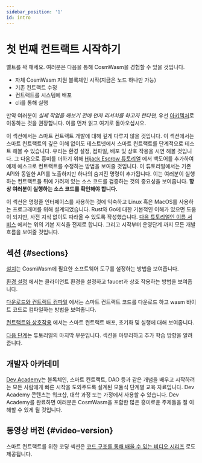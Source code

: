 ```yaml
---
sidebar_position: '1'
id: intro
---
```


# 첫 번째 컨트랙트 시작하기

벨트를 꽉 매세요. 여러분은 다음을 통해 CosmWasm을 경험할 수 있을 것입니다.

- 자체 CosmWasm 지원 블록체인 시작(지금은 노드 하나만 가능)
- 기존 컨트랙트 수정
- 컨트랙트를 시스템에 배포
- cli를 통해 실행

만약 여러분이 *실제 작업을 해보기 전에 먼저 리서치를 하고자 한다면,* 우선 [아키텍처](/03-architecture/01-multichain.md)로 이동하는 것을 권장합니다. 이를 먼저 읽고 여기로 돌아오십시오.

이 섹션에서는 스마트 컨트랙트 개발에 대해 깊게 다루지 않을 것입니다. 이 섹션에서는 스마트 컨트랙트의 깊은 이해 없이도 테스트넷에서 스마트 컨트랙트를 단계적으로 테스트 해볼 수 있습니다. 우리는 환경 설정, 컴파일, 배포 및 상호 작용을 시연 해볼 것입니다. 그 다음으로 흥미를 더하기 위해 [Hijack Escrow 튜토리얼](/tutorials/hijack-escrow/intro) 에서 백도어를 추가하여 예제 에스크로 컨트랙트를 수정하는 방법을 보여줄 것입니다. 이 튜토리얼에서는 기존 API와 동일한 API를 노출하지만 하나의 숨겨진 명령이 추가됩니다. 이는 여러분이 실행하는 컨트랙트들 뒤에 가려져 있는 소스 코드를 검증하는 것의 중요성을 보여줍니다. **항상 여러분이 실행하는 소스 코드를 확인해야 합니다.**

이 섹션은 명령줄 인터페이스를 사용하는 것에 익숙하고 Linux 혹은 MacOS를 사용하는 프로그래머를 위해 설계되었습니다. Rust와 Go에 대한 기본적인 이해가 있으면 도움이 되지만, 사전 지식 없이도 따라올 수 있도록 작성했습니다. [다음 튜토리얼인 이름 서비스](/tutorials/name-service/intro) 에서는 위의 기본 지식을 전제로 합니다. 그리고 시작부터 운영단계 까지 모든 개발 흐름을 보여줄 것입니다.

## 섹션 {#sections}

[설치](02-installation.md)는 CosmWasm에 필요한 소프트웨어 도구를 설정하는 방법을 보여줍니다.

[환경 설정](03-setting-env.md) 에서는 클라이언트 환경을 설정하고 faucet과 상호 작용하는 방법을 보여줍니다.

[다운로드와 컨트랙트 컴파일](04-compile-contract.md) 에서는 스마트 컨트랙트 코드를 다운로드 하고 wasm 바이트 코드로 컴파일하는 방법을 보여줍니다.

[컨트랙트와 상호작용](05-interact-with-contract.md) 에서는 스마트 컨트랙트 배포, 초기화 및 실행에 대해 보여줍니다.

[다음 단계](06-next-steps.md)는 튜토리얼의 마지막 부분입니다. 섹션을 마무리하고 추가 학습 방향을 알려줍니다.

## 개발자 아카데미

[Dev Academy](/dev-academy/intro)는 블록체인, 스마트 컨트랙트, DAO 등과 같은 개념을 배우고 시작하려는 모든 사람에게 빠른 시작을 도와주도록 설계된 모듈식 단계별 교육 자료입니다. Dev Academy 콘텐츠는 워크샵, 대학 과정 또는 가정에서 사용할 수 있습니다. Dev Academy를 완료하면 여러분은 CosmWasm을 포함한 많은 흥미로운 주제들을 잘 이해할 수 있게 될 것입니다.

## 동영상 버전 {#video-version}

스마트 컨트랙트를 위한 코딩 섹션은 [코드 구조를 통해 배울 수 있는 비디오 시리즈](https://vimeo.com/showcase/6671477) 로도 제공됩니다.
